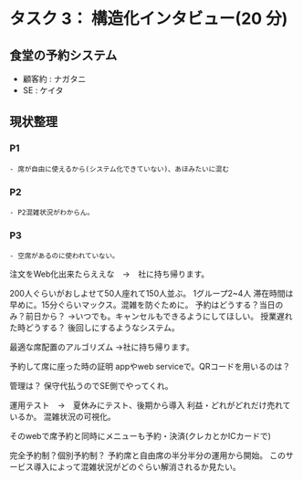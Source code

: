 # タスク 3：  構造化インタビュー(20 分)

## 食堂の予約システム

- 顧客約 : ナガタニ
- SE : ケイタ

## 現状整理

### P1

    - 席が自由に使えるから(システム化できていない)、あほみたいに混む

### P2

    - P2混雑状況がわからん。

### P3

    - 空席があるのに使われていない。

注文をWeb化出来たらええな　→　社に持ち帰ります。

200人ぐらいがおしよせて50人座れて150人並ぶ。
1グループ2~4人
滞在時間は早めに。15分ぐらいマックス。混雑を防ぐために。
予約はどうする？当日のみ？前日から？
    →いつでも。キャンセルもできるようにしてほしい。
    授業遅れた時どうする？
    後回しにするようなシステム。



最適な席配置のアルゴリズム
    →社に持ち帰ります。

予約して席に座った時の証明
    appやweb serviceで。QRコードを用いるのは？

管理は？
    保守代払うのでSE側でやってくれ。

運用テスト　→　夏休みにテスト、後期から導入
利益・どれがどれだけ売れているか。
混雑状況の可視化。

そのwebで席予約と同時にメニューも予約・決済(クレカとかICカードで)

完全予約制？個別予約制？
    予約席と自由席の半分半分の運用から開始。
    このサービス導入によって混雑状況がどのぐらい解消されるか見たい。